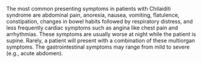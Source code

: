 The most common presenting symptoms in patients with Chilaiditi syndrome are abdominal pain, anorexia, nausea, vomiting, flatulence, constipation, changes in bowel habits followed by respiratory distress, and less frequently cardiac symptoms such as angina like chest pain and arrhythmias. These symptoms are usually worse at night while the patient is supine. Rarely, a patient will present with a combination of these multiorgan symptoms. The gastrointestinal symptoms may range from mild to severe (e.g., acute abdomen).